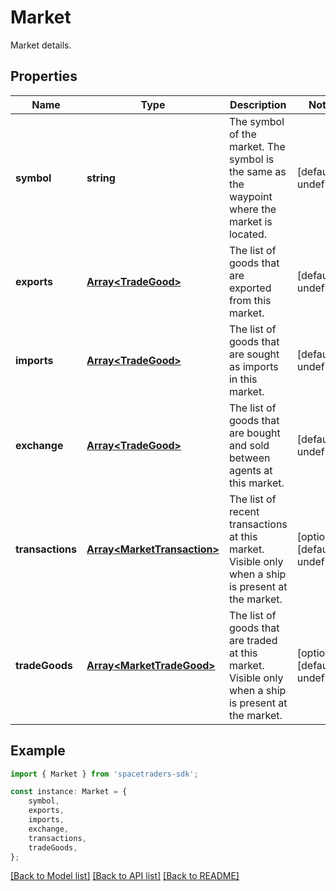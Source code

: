 # Market

Market details.

## Properties

Name | Type | Description | Notes
------------ | ------------- | ------------- | -------------
**symbol** | **string** | The symbol of the market. The symbol is the same as the waypoint where the market is located. | [default to undefined]
**exports** | [**Array&lt;TradeGood&gt;**](TradeGood.md) | The list of goods that are exported from this market. | [default to undefined]
**imports** | [**Array&lt;TradeGood&gt;**](TradeGood.md) | The list of goods that are sought as imports in this market. | [default to undefined]
**exchange** | [**Array&lt;TradeGood&gt;**](TradeGood.md) | The list of goods that are bought and sold between agents at this market. | [default to undefined]
**transactions** | [**Array&lt;MarketTransaction&gt;**](MarketTransaction.md) | The list of recent transactions at this market. Visible only when a ship is present at the market. | [optional] [default to undefined]
**tradeGoods** | [**Array&lt;MarketTradeGood&gt;**](MarketTradeGood.md) | The list of goods that are traded at this market. Visible only when a ship is present at the market. | [optional] [default to undefined]

## Example

```typescript
import { Market } from 'spacetraders-sdk';

const instance: Market = {
    symbol,
    exports,
    imports,
    exchange,
    transactions,
    tradeGoods,
};
```

[[Back to Model list]](../README.md#documentation-for-models) [[Back to API list]](../README.md#documentation-for-api-endpoints) [[Back to README]](../README.md)
